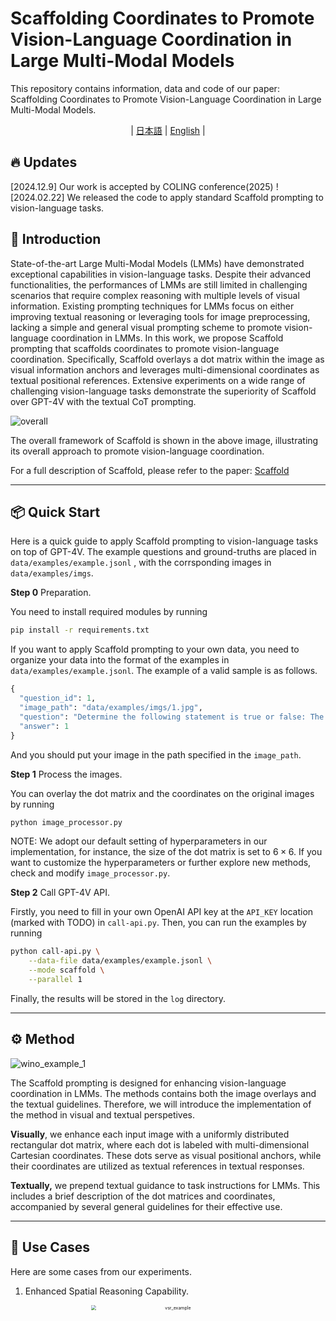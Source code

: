# Scaffolding Coordinates to Promote Vision-Language Coordination in Large Multi-Modal Models

This repository contains information, data and code of our paper: Scaffolding Coordinates to Promote Vision-Language Coordination in Large Multi-Modal Models.


<div align="center">

 | [日本語](docs/README_JP.md) | [English](README.md) |

</div>

## 🔥 Updates

[2024.12.9] Our work is accepted by COLING conference(2025) !
[2024.02.22] We released the code to apply standard Scaffold prompting to vision-language tasks.

## 📍 Introduction

State-of-the-art Large Multi-Modal Models (LMMs) have demonstrated exceptional capabilities in vision-language tasks. Despite their advanced functionalities, the performances of LMMs are still limited in challenging scenarios that require complex reasoning with multiple levels of visual information. Existing prompting techniques for LMMs focus on either improving textual reasoning or leveraging tools for image preprocessing, lacking a simple and general visual prompting scheme to promote vision-language coordination in LMMs. In this work, we propose Scaffold prompting that scaffolds coordinates to promote vision-language coordination. Specifically, Scaffold overlays a dot matrix within the image as visual information anchors and leverages multi-dimensional coordinates as textual positional references. Extensive experiments on a wide range of challenging vision-language tasks demonstrate the superiority of Scaffold over GPT-4V with the textual CoT prompting.

![overall](assets/overall.jpg)

The overall framework of Scaffold is shown in the above image, illustrating its overall approach to promote vision-language coordination.

For a full description of Scaffold, please refer to the paper: [Scaffold](https://arxiv.org/abs/2402.12058)


---

## 📦 Quick Start

Here is a quick guide to apply Scaffold prompting to vision-language tasks on top of GPT-4V. The example questions and ground-truths are placed in `data/examples/example.jsonl` , with the corrsponding images in `data/examples/imgs`.

**Step 0** Preparation.

You need to install required modules by running

```bash
pip install -r requirements.txt
```

If you want to apply Scaffold prompting to your own data, you need to organize your data into the format of the examples in `data/examples/example.jsonl`. The example of a valid sample is as follows.

```python
{
  "question_id": 1, 
  "image_path": "data/examples/imgs/1.jpg", 
  "question": "Determine the following statement is true or false: The person is facing the banana.", 
  "answer": 1
}
```

And you should put your image in the path specified in the `image_path`.

**Step 1** Process the images.

You can overlay the dot matrix and the coordinates on the original images by running

```bash
python image_processor.py
```

NOTE: We adopt our default setting of hyperparameters in our implementation, for instance, the size of the dot matrix is set to $6 \times 6$. If you want to customize the hyperparameters or further explore new methods, check and modify `image_processor.py`.

**Step 2** Call GPT-4V API.

Firstly, you need to fill in your own OpenAI API key at the `API_KEY` location (marked with TODO) in `call-api.py`. Then, you can run the examples by running

```bash
python call-api.py \
	--data-file data/examples/example.jsonl \
	--mode scaffold \
	--parallel 1
```

Finally, the results will be stored in the `log` directory.

---

## ⚙️ Method

![wino_example_1](assets/wino_example_1.jpg)

The Scaffold prompting is designed for enhancing vision-language coordination in LMMs. The methods contains both the image overlays and the textual guidelines. Therefore, we will introduce the implementation of the method in visual and textual perspetives.

**Visually**, we enhance each input image with a uniformly distributed rectangular dot matrix, where each dot is labeled with multi-dimensional Cartesian coordinates. These dots serve as visual positional anchors, while their coordinates are utilized as textual references in textual responses. 

**Textually,**  we prepend textual guidance to task instructions for LMMs. This includes a brief description of the dot matrices and coordinates, accompanied by several general guidelines for their effective use. 


---

## 🚀 Use Cases

Here are some cases from our experiments.

1. Enhanced Spatial Reasoning Capability.

   <div align=center>
   <img src="assets/vsr_example.jpg" alt="vsr_example" width="75%" style="zoom: 50%;" />
   </div>

2. Improved Compositional Reasoning Capability.

   <div align=center>
   <img src="assets/wino_example_2.jpg" alt="wino_example_2" width="75%" style="zoom:50%;" />
   </div>

3. Elicited Visual Search Capability on high-resolution images.

   <div align=center>
   <img src="assets/vstar_example.jpg" alt="vstar_example" width="75%" style="zoom:50%;" />
   </div>

---

## 📂 Results

We conduct extensive experiments on 11 challenging vision-language benchmarks on top of GPT-4V and the results are as follows.

![results](assets/results.jpg)

![active_perception](assets/active_perception.jpg)

Furthermore, we combine Scaffold with active perception and conduct experiments on V* Bench direct_attributes subset. The results, detailed as follows, indicate that Scaffold can function as an effective scaffold for active perception.

<div align=center>
<img src="assets/results_active.jpg" alt="results_active" width="75%" style="zoom:33%;" />
</div>

## 👏 Citation

```
@misc{lei2024scaffolding,
      title={Scaffolding Coordinates to Promote Vision-Language Coordination in Large Multi-Modal Models}, 
      author={Xuanyu Lei and Zonghan Yang and Xinrui Chen and Peng Li and Yang Liu},
      year={2024},
      eprint={2402.12058},
      archivePrefix={arXiv},
      primaryClass={cs.CV}
}
```
